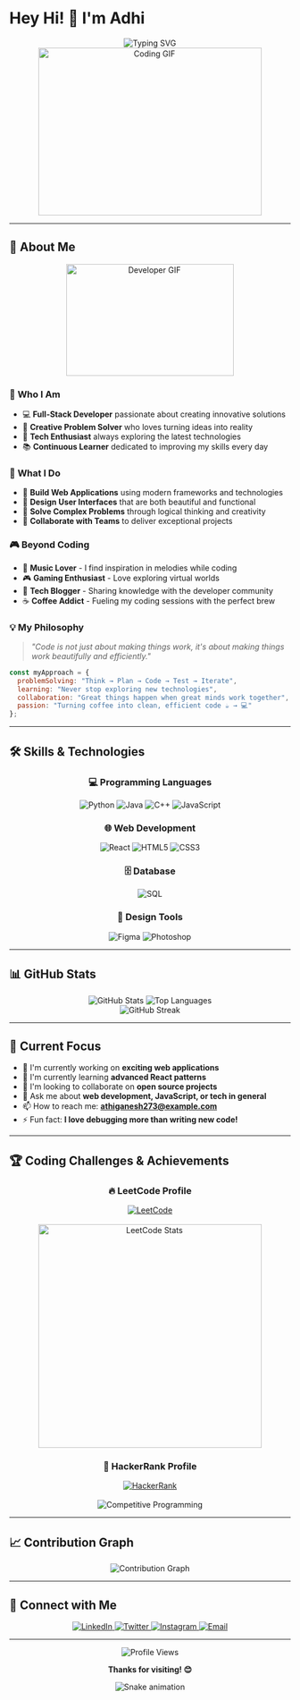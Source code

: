 # Hey Hi! 👋 I'm Adhi

<div align="center">
  <img src="https://readme-typing-svg.demolab.com?font=Fira+Code&pause=1000&color=00D9FF&center=true&vCenter=true&width=435&lines=Code+is+poetry+written+in+logic;Programming+is+the+art+of+telling+another+human+what+one+wants+the+computer+to+do;First+solve+the+problem%2C+then+write+the+code;Clean+code+always+looks+like+it+was+written+by+someone+who+cares" alt="Typing SVG" />
</div>

<div align="center">
  <img src="https://media.giphy.com/media/L1R1tvI9svkIWwpVYr/giphy.gif" alt="Coding GIF" width="400" height="300"/>
</div>

---

## 🚀 About Me

<div align="center">
  <img src="https://media.giphy.com/media/qgQUggAC3Pfv687qPC/giphy.gif" alt="Developer GIF" width="300" height="200"/>
</div>

### 🎯 **Who I Am**
- 💻 **Full-Stack Developer** passionate about creating innovative solutions
- 🎨 **Creative Problem Solver** who loves turning ideas into reality
- 🚀 **Tech Enthusiast** always exploring the latest technologies
- 📚 **Continuous Learner** dedicated to improving my skills every day

### 🌟 **What I Do**
- 🔧 **Build Web Applications** using modern frameworks and technologies
- 🎨 **Design User Interfaces** that are both beautiful and functional
- 🧩 **Solve Complex Problems** through logical thinking and creativity
- 🤝 **Collaborate with Teams** to deliver exceptional projects

### 🎮 **Beyond Coding**
- 🎵 **Music Lover** - I find inspiration in melodies while coding
- 🎮 **Gaming Enthusiast** - Love exploring virtual worlds
- 📖 **Tech Blogger** - Sharing knowledge with the developer community
- ☕ **Coffee Addict** - Fueling my coding sessions with the perfect brew

### 💡 **My Philosophy**
> *"Code is not just about making things work, it's about making things work beautifully and efficiently."*

```javascript
const myApproach = {
  problemSolving: "Think → Plan → Code → Test → Iterate",
  learning: "Never stop exploring new technologies",
  collaboration: "Great things happen when great minds work together",
  passion: "Turning coffee into clean, efficient code ☕ → 💻"
};
```

---

## 🛠️ Skills & Technologies

<div align="center">
  <h3>💻 Programming Languages</h3>
  <img src="https://img.shields.io/badge/Python-3776AB?style=for-the-badge&logo=python&logoColor=white" alt="Python"/>
  <img src="https://img.shields.io/badge/Java-ED8B00?style=for-the-badge&logo=java&logoColor=white" alt="Java"/>
  <img src="https://img.shields.io/badge/C%2B%2B-00599C?style=for-the-badge&logo=c%2B%2B&logoColor=white" alt="C++"/>
  <img src="https://img.shields.io/badge/JavaScript-F7DF1E?style=for-the-badge&logo=javascript&logoColor=black" alt="JavaScript"/>
</div>

<div align="center">
  <h3>🌐 Web Development</h3>
  <img src="https://img.shields.io/badge/React-20232A?style=for-the-badge&logo=react&logoColor=61DAFB" alt="React"/>
  <img src="https://img.shields.io/badge/HTML5-E34F26?style=for-the-badge&logo=html5&logoColor=white" alt="HTML5"/>
  <img src="https://img.shields.io/badge/CSS3-1572B6?style=for-the-badge&logo=css3&logoColor=white" alt="CSS3"/>
</div>

<div align="center">
  <h3>🗄️ Database</h3>
  <img src="https://img.shields.io/badge/SQL-336791?style=for-the-badge&logo=postgresql&logoColor=white" alt="SQL"/>
</div>

<div align="center">
  <h3>🎨 Design Tools</h3>
  <img src="https://img.shields.io/badge/Figma-F24E1E?style=for-the-badge&logo=figma&logoColor=white" alt="Figma"/>
  <img src="https://img.shields.io/badge/Adobe%20Photoshop-31A8FF?style=for-the-badge&logo=adobe-photoshop&logoColor=white" alt="Photoshop"/>
</div>

---

## 📊 GitHub Stats

<div align="center">
  <img src="https://github-readme-stats.vercel.app/api?username=YOUR_USERNAME&show_icons=true&theme=tokyonight&hide_border=true&count_private=true" alt="GitHub Stats"/>
  <img src="https://github-readme-stats.vercel.app/api/top-langs/?username=YOUR_USERNAME&layout=compact&theme=tokyonight&hide_border=true" alt="Top Languages"/>
</div>

<div align="center">
  <img src="https://github-readme-streak-stats.herokuapp.com/?user=YOUR_USERNAME&theme=tokyonight&hide_border=true" alt="GitHub Streak"/>
</div>

---

## 🎯 Current Focus

- 🔭 I'm currently working on **exciting web applications**
- 🌱 I'm currently learning **advanced React patterns**
- 👯 I'm looking to collaborate on **open source projects**
- 💬 Ask me about **web development, JavaScript, or tech in general**
- 📫 How to reach me: **athiganesh273@example.com**
- ⚡ Fun fact: **I love debugging more than writing new code!**

---

## 🏆 Coding Challenges & Achievements

<div align="center">
  <h3>🔥 LeetCode Profile</h3>
  <a href="https://leetcode.com/YOUR_LEETCODE_USERNAME/" target="_blank">
    <img src="https://img.shields.io/badge/LeetCode-FFA116?style=for-the-badge&logo=leetcode&logoColor=black" alt="LeetCode"/>
  </a>
  <br><br>
  <img src="https://leetcard.jacoblin.cool/YOUR_LEETCODE_USERNAME?theme=dark&font=baloo&ext=heatmap" alt="LeetCode Stats" width="400"/>
</div>

<div align="center">
  <h3>💪 HackerRank Profile</h3>
  <a href="https://www.hackerrank.com/YOUR_HACKERRANK_USERNAME" target="_blank">
    <img src="https://img.shields.io/badge/HackerRank-2EC866?style=for-the-badge&logo=hackerrank&logoColor=white" alt="HackerRank"/>
  </a>
  <br><br>
  <img src="https://github-readme-stats.vercel.app/api/pin/?username=YOUR_USERNAME&repo=competitive-programming&theme=tokyonight&hide_border=true" alt="Competitive Programming"/>
</div>

---

## 📈 Contribution Graph

<div align="center">
  <img src="https://github-readme-activity-graph.vercel.app/graph?username=YOUR_USERNAME&theme=tokyonight&hide_border=true" alt="Contribution Graph"/>
</div>

---

## 🤝 Connect with Me

<div align="center">
  <a href="https://linkedin.com/in/your-profile" target="_blank">
    <img src="https://img.shields.io/badge/LinkedIn-0077B5?style=for-the-badge&logo=linkedin&logoColor=white" alt="LinkedIn"/>
  </a>
  <a href="https://twitter.com/your-handle" target="_blank">
    <img src="https://img.shields.io/badge/Twitter-1DA1F2?style=for-the-badge&logo=twitter&logoColor=white" alt="Twitter"/>
  </a>
  <a href="https://instagram.com/your-handle" target="_blank">
    <img src="https://img.shields.io/badge/Instagram-E4405F?style=for-the-badge&logo=instagram&logoColor=white" alt="Instagram"/>
  </a>
  <a href="mailto:your-email@example.com">
    <img src="https://img.shields.io/badge/Email-D14836?style=for-the-badge&logo=gmail&logoColor=white" alt="Email"/>
  </a>
</div>

---

<div align="center">
  <img src="https://komarev.com/ghpvc/?username=YOUR_USERNAME&style=for-the-badge&color=blue" alt="Profile Views"/>
  
  **Thanks for visiting! 😊**
  
  ![Snake animation](https://github.com/YOUR_USERNAME/YOUR_USERNAME/blob/output/github-contribution-grid-snake.svg)
</div>
